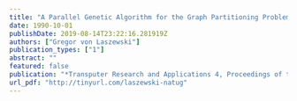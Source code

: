 ```yaml
---
title: "A Parallel Genetic Algorithm for the Graph Partitioning Problem"
date: 1990-10-01
publishDate: 2019-08-14T23:22:16.281919Z
authors: ["Gregor von Laszewski"]
publication_types: ["1"]
abstract: ""
featured: false
publication: "*Transputer Research and Applications 4, Proceedings of the 4th Conference of the North-American Transputers Users Group*"
url_pdf: "http://tinyurl.com/laszewski-natug"
---
```


